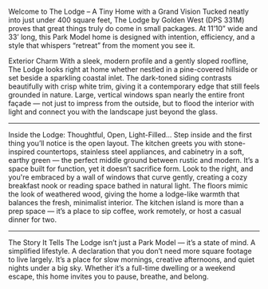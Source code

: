 Welcome to The Lodge – A Tiny Home with a Grand Vision
Tucked neatly into just under 400 square feet, The Lodge by Golden West (DPS 331M) proves that great things truly do come in small packages. 
At 11’10” wide and 33’ long, this Park Model home is designed with intention, efficiency, and a style that whispers “retreat” from the moment you see it.

Exterior Charm
With a sleek, modern profile and a gently sloped roofline, The Lodge looks right at home whether nestled in a pine-covered hillside or set beside a sparkling coastal inlet. 
The dark-toned siding contrasts beautifully with crisp white trim, giving it a contemporary edge that still feels grounded in nature.
Large, vertical windows span nearly the entire front façade — not just to impress from the outside, but to flood the interior with light and connect you with the landscape just beyond the glass.
________________________________________
Inside the Lodge: Thoughtful, Open, Light-Filled...
Step inside and the first thing you’ll notice is the open layout. The kitchen greets you with stone-inspired countertops, stainless steel appliances, and cabinetry in a soft, earthy green 
— the perfect middle ground between rustic and modern. It’s a space built for function, yet it doesn’t sacrifice form.
Look to the right, and you're embraced by a wall of windows that curve gently, creating a cozy breakfast nook or reading space bathed in natural light.
The floors mimic the look of weathered wood, giving the home a lodge-like warmth that balances the fresh, minimalist interior.
The kitchen island is more than a prep space — it’s a place to sip coffee, work remotely, or host a casual dinner for two.
________________________________________
The Story It Tells
The Lodge isn’t just a Park Model — it’s a state of mind. A simplified lifestyle. A declaration that you don’t need more square footage to live largely. 
It’s a place for slow mornings, creative afternoons, and quiet nights under a big sky. 
Whether it’s a full-time dwelling or a weekend escape, this home invites you to pause, breathe, and belong.
